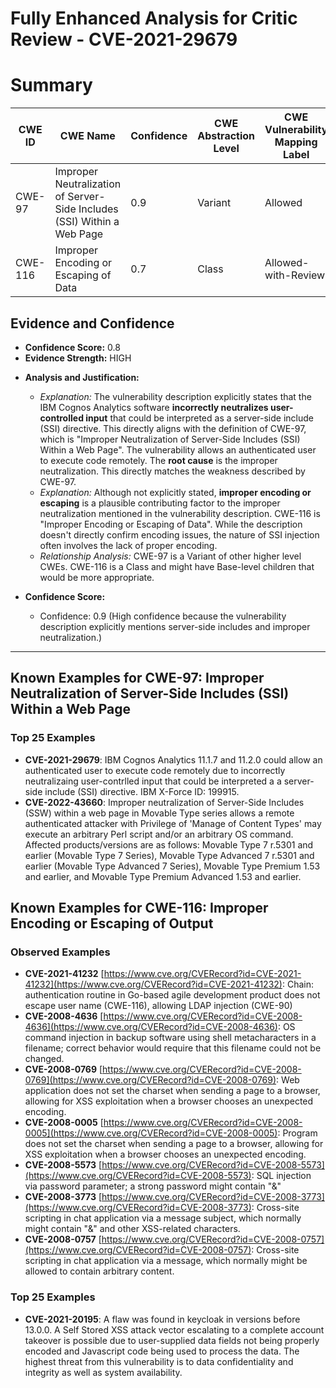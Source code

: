 # Fully Enhanced Analysis for Critic Review - CVE-2021-29679

# Summary
| CWE ID | CWE Name | Confidence | CWE Abstraction Level | CWE Vulnerability Mapping Label | CWE-Vulnerability Mapping Notes |
|---|---|---|---|---|---|
| CWE-97 | Improper Neutralization of Server-Side Includes (SSI) Within a Web Page | 0.9 | Variant | Allowed | Primary CWE |
| CWE-116 | Improper Encoding or Escaping of Data | 0.7 | Class | Allowed-with-Review | Secondary Candidate |

## Evidence and Confidence

*   **Confidence Score:** 0.8
*   **Evidence Strength:** HIGH

- **Analysis and Justification:**
  - *Explanation:* The vulnerability description explicitly states that the IBM Cognos Analytics software **incorrectly neutralizes user-controlled input** that could be interpreted as a server-side include (SSI) directive. This directly aligns with the definition of CWE-97, which is "Improper Neutralization of Server-Side Includes (SSI) Within a Web Page". The vulnerability allows an authenticated user to execute code remotely. The **root cause** is the improper neutralization. This directly matches the weakness described by CWE-97.
  - *Explanation:* Although not explicitly stated, **improper encoding or escaping** is a plausible contributing factor to the improper neutralization mentioned in the vulnerability description. CWE-116 is "Improper Encoding or Escaping of Data". While the description doesn't directly confirm encoding issues, the nature of SSI injection often involves the lack of proper encoding.
  - *Relationship Analysis:* CWE-97 is a Variant of other higher level CWEs. CWE-116 is a Class and might have Base-level children that would be more appropriate.

- **Confidence Score:**
  - Confidence: 0.9 (High confidence because the vulnerability description explicitly mentions server-side includes and improper neutralization.)

---



## Known Examples for CWE-97: Improper Neutralization of Server-Side Includes (SSI) Within a Web Page
### Top 25 Examples
- **CVE-2021-29679**: IBM Cognos Analytics 11.1.7 and 11.2.0 could allow an authenticated user to execute code remotely due to incorrectly neutralizaing user-contrlled input that could be interpreted a a server-side include (SSI) directive. IBM X-Force ID: 199915.
- **CVE-2022-43660**: Improper neutralization of Server-Side Includes (SSW) within a web page in Movable Type series allows a remote authenticated attacker with Privilege of 'Manage of Content Types' may execute an arbitrary Perl script and/or an arbitrary OS command. Affected products/versions are as follows: Movable Type 7 r.5301 and earlier (Movable Type 7 Series), Movable Type Advanced 7 r.5301 and earlier (Movable Type Advanced 7 Series), Movable Type Premium 1.53 and earlier, and Movable Type Premium Advanced 1.53 and earlier.


## Known Examples for CWE-116: Improper Encoding or Escaping of Output
### Observed Examples
- **CVE-2021-41232** [https://www.cve.org/CVERecord?id=CVE-2021-41232](https://www.cve.org/CVERecord?id=CVE-2021-41232): Chain: authentication routine in Go-based agile development product does not escape user name (CWE-116), allowing LDAP injection (CWE-90)
- **CVE-2008-4636** [https://www.cve.org/CVERecord?id=CVE-2008-4636](https://www.cve.org/CVERecord?id=CVE-2008-4636): OS command injection in backup software using shell metacharacters in a filename; correct behavior would require that this filename could not be changed.
- **CVE-2008-0769** [https://www.cve.org/CVERecord?id=CVE-2008-0769](https://www.cve.org/CVERecord?id=CVE-2008-0769): Web application does not set the charset when sending a page to a browser, allowing for XSS exploitation when a browser chooses an unexpected encoding.
- **CVE-2008-0005** [https://www.cve.org/CVERecord?id=CVE-2008-0005](https://www.cve.org/CVERecord?id=CVE-2008-0005): Program does not set the charset when sending a page to a browser, allowing for XSS exploitation when a browser chooses an unexpected encoding.
- **CVE-2008-5573** [https://www.cve.org/CVERecord?id=CVE-2008-5573](https://www.cve.org/CVERecord?id=CVE-2008-5573): SQL injection via password parameter; a strong password might contain "&"
- **CVE-2008-3773** [https://www.cve.org/CVERecord?id=CVE-2008-3773](https://www.cve.org/CVERecord?id=CVE-2008-3773): Cross-site scripting in chat application via a message subject, which normally might contain "&" and other XSS-related characters.
- **CVE-2008-0757** [https://www.cve.org/CVERecord?id=CVE-2008-0757](https://www.cve.org/CVERecord?id=CVE-2008-0757): Cross-site scripting in chat application via a message, which normally might be allowed to contain arbitrary content.
### Top 25 Examples
- **CVE-2021-20195**: A flaw was found in keycloak in versions before 13.0.0. A Self Stored XSS attack vector escalating to a complete account takeover is possible due to user-supplied data fields not being properly encoded and Javascript code being used to process the data. The highest threat from this vulnerability is to data confidentiality and integrity as well as system availability.
